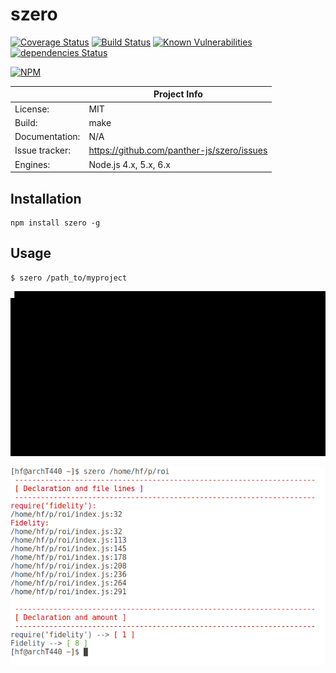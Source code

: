 # szero

[![Coverage Status](https://coveralls.io/repos/github/panther-js/szero/badge.svg)](https://coveralls.io/github/panther-js/szero)
[![Build Status](https://travis-ci.org/panther-js/szero.svg?branch=master)](https://travis-ci.org/panther-js/szero)
[![Known Vulnerabilities](https://snyk.io/test/npm/szero/badge.svg)](https://snyk.io/test/npm/szero)
[![dependencies Status](https://david-dm.org/panther-js/szero/status.svg)](https://david-dm.org/panther-js/szero)

[![NPM](https://nodei.co/npm/szero.png)](https://npmjs.org/package/szero)



|                 | Project Info  |
| --------------- | ------------- |
| License:        | MIT |
| Build:          | make |
| Documentation:  | N/A |
| Issue tracker:  | https://github.com/panther-js/szero/issues |
| Engines:        | Node.js 4.x, 5.x, 6.x |

## Installation

    npm install szero -g

## Usage

    $ szero /path_to/myproject

![out.gif](out.gif)

![a.png](a.png)

